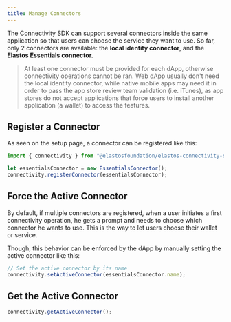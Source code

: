 ```yaml
---
title: Manage Connectors
---
```


The Connectivity SDK can support several connectors inside the same application so that users can choose the service they want to use. So far, only 2 connectors are available: the **local identity connector**, and the **Elastos Essentials connector.**

> At least one connector must be provided for each dApp, otherwise connectivity operations cannot be ran. Web dApp usually don't need the local identity connector, while native mobile apps may need it in order to pass the app store review team validation (i.e. iTunes), as app stores do not accept applications that force users to install another application (a wallet) to access the features.

## Register a Connector

As seen on the setup page, a connector can be registered like this:

```ts
import { connectivity } from "@elastosfoundation/elastos-connectivity-sdk-js";

let essentialsConnector = new EssentialsConnector();
connectivity.registerConnector(essentialsConnector);
```

## Force the Active Connector

By default, if multiple connectors are registered, when a user initiates a first connectivity operation, he gets a prompt and needs to choose which connector he wants to use. This is the way to let users choose their wallet or service.

Though, this behavior can be enforced by the dApp by manually setting the active connector like this:

```ts
// Set the active connector by its name
connectivity.setActiveConnector(essentialsConnector.name);
```

## Get the Active Connector

```ts
connectivity.getActiveConnector();
```

